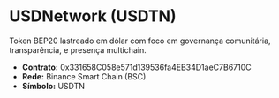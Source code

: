 # USDNetwork (USDTN)

Token BEP20 lastreado em dólar com foco em governança comunitária, transparência, e presença multichain.

- **Contrato:** 0x331658C058e571d139536fa4EB34D1aeC7B6710C
- **Rede:** Binance Smart Chain (BSC)
- **Símbolo:** USDTN
